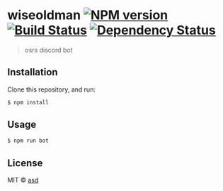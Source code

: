 # wiseoldman [![NPM version][npm-image]][npm-url] [![Build Status][travis-image]][travis-url] [![Dependency Status][daviddm-image]][daviddm-url]
> osrs discord bot

## Installation

Clone this repository, and run:
```sh
$ npm install
```

## Usage

```js
$ npm run bot
```
## License

MIT © [asd](asd)


[npm-image]: https://badge.fury.io/js/wiseoldman.svg
[npm-url]: https://npmjs.org/package/wiseoldman
[travis-image]: https://travis-ci.org/topru/wiseoldman.svg?branch=master
[travis-url]: https://travis-ci.org/topru/wiseoldman
[daviddm-image]: https://david-dm.org/topru/wiseoldman.svg?theme=shields.io
[daviddm-url]: https://david-dm.org/topru/wiseoldman

